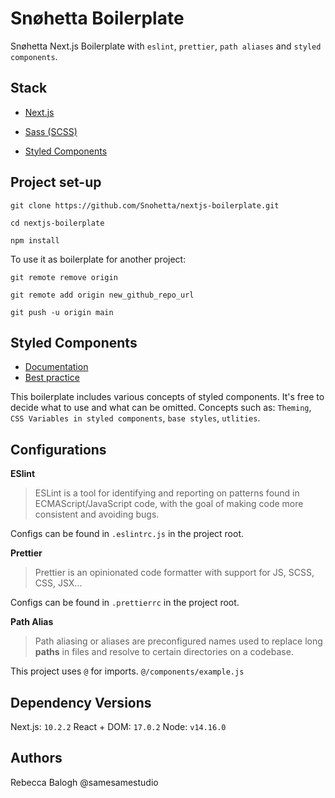 # Snøhetta Boilerplate

  

Snøhetta Next.js Boilerplate with `eslint`, `prettier`, `path aliases` and `styled components`.

  

## Stack

* [Next.js](https://nextjs.org/docs)

* [Sass (SCSS)](https://sass-lang.com/)
* [Styled Components](https://styled-components.com/docs/basics#getting-started)

  

## Project set-up

  

    git clone https://github.com/Snohetta/nextjs-boilerplate.git
    
    cd nextjs-boilerplate

    npm install

  

To use it as boilerplate for another project:

  

    git remote remove origin
    
    git remote add origin new_github_repo_url
    
    git push -u origin main

  

## Styled Components 
* [Documentation](https://styled-components.com/docs)
* [Best practice](https://www.joshwcomeau.com/css/styled-components/)

This boilerplate includes various concepts of styled components. It's free to decide what to use and what can be omitted. 
Concepts such as: `Theming`, `CSS Variables in styled components`, `base styles`, `utlities`.

## Configurations

**ESlint**

  

> ESLint is a tool for identifying and reporting on patterns found in ECMAScript/JavaScript code, with the goal of making code more consistent and avoiding bugs.

  

Configs can be found in `.eslintrc.js` in the project root.

  

**Prettier**

  

> Prettier is an opinionated code formatter with support for JS, SCSS, CSS, JSX...

  

Configs can be found in `.prettierrc` in the project root.

  

**Path Alias**

  

> Path aliasing or aliases are preconfigured names used to replace long **paths** in files and resolve to certain directories on a codebase.

  

This project uses `@` for imports. `@/components/example.js`


## Dependency Versions

Next.js: `10.2.2`
React + DOM: `17.0.2`
Node: `v14.16.0`

## Authors

Rebecca Balogh @samesamestudio

